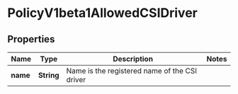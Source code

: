

# PolicyV1beta1AllowedCSIDriver

## Properties

Name | Type | Description | Notes
------------ | ------------- | ------------- | -------------
**name** | **String** | Name is the registered name of the CSI driver | 



